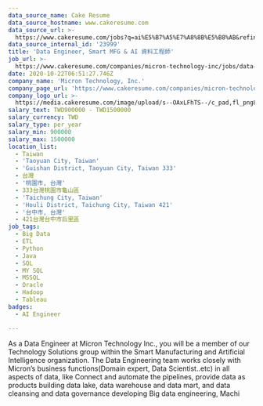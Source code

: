 ```yaml
---
data_source_name: Cake Resume
data_source_hostname: www.cakeresume.com
data_source_url: >-
  https://www.cakeresume.com/jobs?q=ai%E5%B7%A5%E7%A8%8B%E5%B8%AB&refinementList%5Blang_[…]y_type%5D=per_year&range%5Bsalary_range%5D%5Bmin%5D=1000000
data_source_internal_id: '23999'
title: 'Data Engineer, Smart MFG & AI 資料工程師'
job_url: >-
  https://www.cakeresume.com/companies/micron-technology-inc/jobs/data-engineer-sr-data-engineer-smart-mfg-amp-ai
date: 2020-10-22T06:51:27.746Z
company_name: 'Micron Technology, Inc.'
company_page_url: 'https://www.cakeresume.com/companies/micron-technology-inc'
company_logo_url: >-
  https://media.cakeresume.com/image/upload/s--OAxLFhTS--/c_pad,fl_png8,h_200,w_200/v1599703094/soca7cpy9d8z6sh3ith7.png
salary_text: TWD900000 - TWD1500000
salary_currency: TWD
salary_type: per_year
salary_min: 900000
salary_max: 1500000
location_list:
  - Taiwan
  - 'Taoyuan City, Taiwan'
  - 'Guishan District, Taoyuan City, Taiwan 333'
  - 台灣
  - '桃園市, 台灣'
  - 333台灣桃園市龜山區
  - 'Taichung City, Taiwan'
  - 'Houli District, Taichung City, Taiwan 421'
  - '台中市, 台灣'
  - 421台灣台中市后里區
job_tags:
  - Big Data
  - ETL
  - Python
  - Java
  - SQL
  - MY SQL
  - MSSQL
  - Oracle
  - Hadoop
  - Tableau
badges:
  - AI Engineer

---
```


As a Data Engineer at Micron Technology Inc., you will be a member of our Technology Solutions group within the Smart Manufacturing and Artificial Intelligence organization. The Data Engineering team works closely with Micron’s business functions(Domain expert, Data Scientist..etc) in all aspects of data, like Connect and automate the pipelines, provide data as products building data lake, data warehouse and data mart, and data cleansing and data governance developing Big data engineering, Machi
